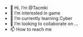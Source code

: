 - 👋 Hi, I’m @Tacmki
- 👀 I’m interested in game
- 🌱 I’m currently learning Cyber
- 💞️ I’m looking to collaborate on ...
- 📫 How to reach me 

<!---
Tacmki/Tacmki is a ✨ special ✨ repository because its `README.md` (this file) appears on your GitHub profile.
You can click the Preview link to take a look at your changes.
--->

